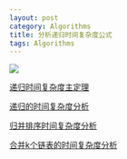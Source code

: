 ```yaml
---
layout: post
category: Algorithms
title: 分析递归时间复杂度公式
tags: Algorithms
---
```


![](https://i.imgur.com/ivqucFx.png)

[递归时间复杂度主定理](https://blog.csdn.net/xxxslinyue/article/details/79535370)

[递归的时间复杂度分析](https://blog.csdn.net/qq_36582604/article/details/81661236)

[归并排序时间复杂度分析](https://blog.csdn.net/qq_32534441/article/details/95098059)

[合并k个链表的时间复杂度分析](https://blog.csdn.net/qq_22080999/article/details/80669993)